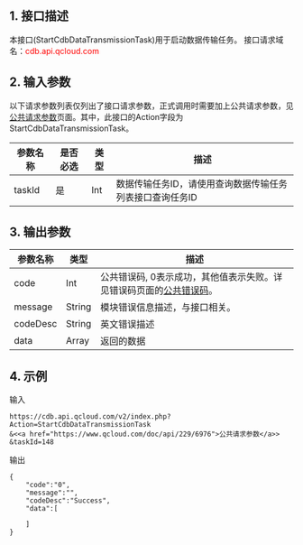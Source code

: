 ## 1. 接口描述
本接口(StartCdbDataTransmissionTask)用于启动数据传输任务。
接口请求域名：<font style='color:red'>cdb.api.qcloud.com </font>


## 2. 输入参数
以下请求参数列表仅列出了接口请求参数，正式调用时需要加上公共请求参数，见<a href='/doc/api/372/4153' title='公共请求参数'>公共请求参数</a>页面。其中，此接口的Action字段为StartCdbDataTransmissionTask。

| 参数名称 | 是否必选  | 类型 | 描述 |
|---------|---------|---------|---------|
| taskId | 是 | Int | 数据传输任务ID，请使用查询数据传输任务列表接口查询任务ID|


## 3. 输出参数
| 参数名称 | 类型 | 描述 |
|---------|---------|---------|
| code | Int | 公共错误码, 0表示成功，其他值表示失败。详见错误码页面的<a href='https://www.qcloud.com/doc/api/372/%E9%94%99%E8%AF%AF%E7%A0%81#1.E3.80.81.E5.85.AC.E5.85.B1.E9.94.99.E8.AF.AF.E7.A0.81' title='公共错误码'>公共错误码</a>。|
| message | String | 模块错误信息描述，与接口相关。|
| codeDesc | String | 英文错误描述 |
| data | Array | 返回的数据 |


## 4. 示例
输入
```
https://cdb.api.qcloud.com/v2/index.php?Action=StartCdbDataTransmissionTask
&<<a href="https://www.qcloud.com/doc/api/229/6976">公共请求参数</a>>
&taskId=148
```
输出
```
{
    "code":"0",
    "message":"",
    "codeDesc":"Success",
    "data":[
        
    ]
}
```

